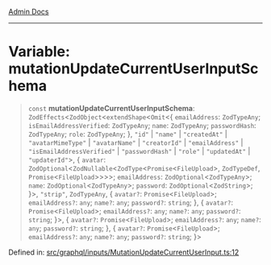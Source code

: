 [Admin Docs](/)

***

# Variable: mutationUpdateCurrentUserInputSchema

> `const` **mutationUpdateCurrentUserInputSchema**: `ZodEffects`\<`ZodObject`\<`extendShape`\<`Omit`\<\{ `emailAddress`: `ZodTypeAny`; `isEmailAddressVerified`: `ZodTypeAny`; `name`: `ZodTypeAny`; `passwordHash`: `ZodTypeAny`; `role`: `ZodTypeAny`; \}, `"id"` \| `"name"` \| `"createdAt"` \| `"avatarMimeType"` \| `"avatarName"` \| `"creatorId"` \| `"emailAddress"` \| `"isEmailAddressVerified"` \| `"passwordHash"` \| `"role"` \| `"updatedAt"` \| `"updaterId"`\>, \{ `avatar`: `ZodOptional`\<`ZodNullable`\<`ZodType`\<`Promise`\<`FileUpload`\>, `ZodTypeDef`, `Promise`\<`FileUpload`\>\>\>\>; `emailAddress`: `ZodOptional`\<`ZodTypeAny`\>; `name`: `ZodOptional`\<`ZodTypeAny`\>; `password`: `ZodOptional`\<`ZodString`\>; \}\>, `"strip"`, `ZodTypeAny`, \{ `avatar?`: `Promise`\<`FileUpload`\>; `emailAddress?`: `any`; `name?`: `any`; `password?`: `string`; \}, \{ `avatar?`: `Promise`\<`FileUpload`\>; `emailAddress?`: `any`; `name?`: `any`; `password?`: `string`; \}\>, \{ `avatar?`: `Promise`\<`FileUpload`\>; `emailAddress?`: `any`; `name?`: `any`; `password?`: `string`; \}, \{ `avatar?`: `Promise`\<`FileUpload`\>; `emailAddress?`: `any`; `name?`: `any`; `password?`: `string`; \}\>

Defined in: [src/graphql/inputs/MutationUpdateCurrentUserInput.ts:12](https://github.com/PalisadoesFoundation/talawa-api/blob/a4f57b3a64e82c74809b195eb7bde9c04b2a5e89/src/graphql/inputs/MutationUpdateCurrentUserInput.ts#L12)
